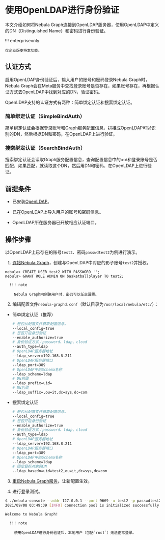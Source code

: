 # 使用OpenLDAP进行身份验证

本文介绍如何将Nebula Graph连接到OpenLDAP服务器，使用OpenLDAP中定义的DN（Distinguished Name）和密码进行身份验证。

!!! enterpriseonly

    仅企业版支持本功能。

## 认证方式

启用OpenLDAP身份验证后，输入用户的账号和密码登录Nebula Graph时，Nebula Graph会在Meta服务中查找登录账号是否存在，如果账号存在，再根据认证方式去OpenLDAP中找到对应的DN，验证密码。

OpenLDAP支持的认证方式有两种：简单绑定认证和搜索绑定认证。

### 简单绑定认证（SimpleBindAuth）

简单绑定认证会根据登录账号和Graph服务配置信息，拼接成OpenLDAP可以识别的DN，然后根据DN和密码，在OpenLDAP上进行验证。

### 搜索绑定认证（SearchBindAuth）

搜索绑定认证会读取Graph服务配置信息，查询配置信息中的`uid`和登录账号是否匹配，如果匹配，就读取这个DN，然后用DN和密码，在OpenLDAP上进行验证。

## 前提条件

- 已安装[OpenLDAP](https://www.openldap.org/)。

- 已在OpenLDAP上导入用户的账号和密码信息。

- OpenLDAP所在服务器已开放相应认证端口。

## 操作步骤

以OpenLDAP上已存在的账号`test2`、密码`passwdtest2`为例进行演示。

1. [连接Nebula Graph](../../4.deployment-and-installation/connect-to-nebula-graph.md)，创建与OpenLDAP中对应的影子账号`test2`并授权。

  ```ngql
  nebula> CREATE USER test2 WITH PASSWORD '';
  nebula> GRANT ROLE ADMIN ON basketballplayer TO test2;
  ```

      !!! note

        Nebula Graph内创建用户时，密码可以任意设置。

2. 编辑配置文件`nebula-graphd.conf`（默认目录为`/usr/local/nebula/etc/`）：

  - 简单绑定认证（推荐）

    ```bash
    # 是否从配置文件获取配置信息。
    --local_config=true
    # 是否开启身份验证
    --enable_authorize=true
    # 身份验证方式：password、ldap、cloud
    --auth_type=ldap
    # OpenLDAP服务器地址
    --ldap_server=192.168.8.211
    # OpenLDAP服务器端口
    --ldap_port=389
    # OpenLDAP中的Schema名称
    --ldap_scheme=ldap
    # DN前缀
    --ldap_prefix=uid=
    # DN后缀
    --ldap_suffix=,ou=it,dc=sys,dc=com
    ```

  - 搜索绑定认证

    ```bash
    # 是否从配置文件获取配置信息。
    --local_config=true
    # 是否开启身份验证
    --enable_authorize=true
    # 身份验证方式：password、ldap、cloud
    --auth_type=ldap
    # OpenLDAP服务器地址
    --ldap_server=192.168.8.211
    # OpenLDAP服务器端口
    --ldap_port=389
    # OpenLDAP中的Schema名称
    --ldap_scheme=ldap
    # 绑定目标对象的DN
    --ldap_basedn=uid=test2,ou=it,dc=sys,dc=com
    ```

3. [重启Nebula Graph服务](../../4.deployment-and-installation/manage-service.md)，让新配置生效。

4. 进行登录测试。

  ```bash
  $ ./nebula-console --addr 127.0.0.1 --port 9669 -u test2 -p passwdtest2
  2021/09/08 03:49:39 [INFO] connection pool is initialized successfully

  Welcome to Nebula Graph!
  ```

      !!! note

        使用OpenLDAP进行身份验证后，本地用户（包括`root`）无法正常登录。
